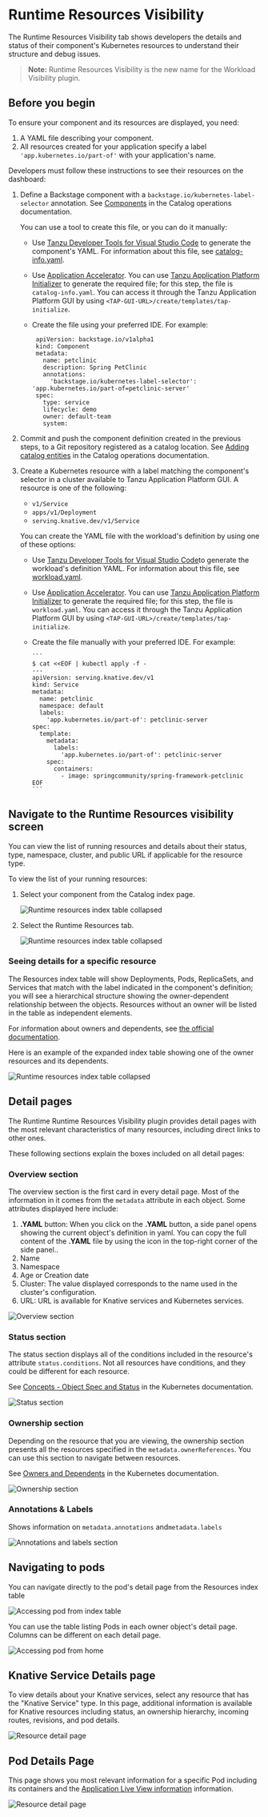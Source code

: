 # Runtime Resources Visibility

The Runtime Resources Visibility tab shows developers the details and status of their component's Kubernetes resources to understand their structure and debug issues.

>**Note:** Runtime Resources Visibility is the new name for the Workload Visibility plugin.

## Before you begin

To ensure your component and its resources are displayed, you need:

1. A YAML file describing your component.
2. All resources created for your application specify a label `'app.kubernetes.io/part-of'` with your application's name.

Developers must follow these instructions to see their resources on the dashboard:

1. Define a Backstage component with a `backstage.io/kubernetes-label-selector` annotation. See
   [Components](../catalog/catalog-operations.md#components) in the Catalog operations documentation.

   You can use a tool to create this file, or you can do it manually:

   - Use [Tanzu Developer Tools for Visual Studio Code](../../vscode-extension/about.md) to generate the component's YAML. For information about this file, see [catalog-info.yaml](../../vscode-extension/usage-getting-started.md#catalog-infoyaml).
   - Use [Application Accelerator](application-accelerator.md). You can use [Tanzu Application Platform Initializer](https://github.com/sample-accelerators/tap-initialize/blob/main/README.md) to generate the required file; for this step, the file is `catalog-info.yaml`. You can access it through the Tanzu Application Platform GUI by using `<TAP-GUI-URL>/create/templates/tap-initialize`.
   - Create the file using your preferred IDE. For example:

       ```
        apiVersion: backstage.io/v1alpha1
        kind: Component
        metadata:
          name: petclinic
          description: Spring PetClinic
          annotations:
            'backstage.io/kubernetes-label-selector': 'app.kubernetes.io/part-of=petclinic-server'
        spec:
          type: service
          lifecycle: demo
          owner: default-team
          system:
        ```

2. Commit and push the component definition created in the previous steps, to a Git repository registered as a catalog location. See [Adding
   catalog entities](../catalog/catalog-operations.md#adding-catalog-entities) in the Catalog operations documentation.
3. Create a Kubernetes resource with a label matching the component's selector in a cluster available to Tanzu Application Platform GUI. A resource is one of the following:

   - `v1/Service`
   - `apps/v1/Deployment`
   - `serving.knative.dev/v1/Service`

   You can create the YAML file with the workload's definition by using one of these options:

   - Use [Tanzu Developer Tools for Visual Studio Code](../../vscode-extension/about.md)to generate the workload's definition YAML. For information about this file, see [workload.yaml](../../vscode-extension/usage-getting-started.md#a-idsnippets-workloada-workloadyaml).
   - Use [Application Accelerator](application-accelerator.md). You can use [Tanzu Application Platform Initializer](https://github.com/sample-accelerators/tap-initialize/blob/main/README.md) to generate the required file; for this step, the file is `workload.yaml`. You can access it through the Tanzu Application Platform GUI by using `<TAP-GUI-URL>/create/templates/tap-initialize`.
   - Create the file manually with your preferred IDE. For example:

         ```
         $ cat <<EOF | kubectl apply -f -
         ---
         apiVersion: serving.knative.dev/v1
         kind: Service
         metadata:
           name: petclinic
           namespace: default
           labels:
             'app.kubernetes.io/part-of': petclinic-server
         spec:
           template:
             metadata:
               labels:
                 'app.kubernetes.io/part-of': petclinic-server
             spec:
               containers:
                 - image: springcommunity/spring-framework-petclinic
         EOF
         ```

## <a id="navigate-runtime-resources-visibility"></a>Navigate to the Runtime Resources visibility screen

You can view the list of running resources and details about their status, type, namespace, cluster, and public URL if
applicable for the resource type.

To view the list of your running resources:

1. Select your component from the Catalog index page.

   ![Runtime resources index table collapsed](images/runtime-resources-components.png)

2. Select the Runtime Resources tab.

   ![Runtime resources index table collapsed](images/runtime-resources-index.png)

### Seeing details for a specific resource

The Resources index table will show Deployments, Pods, ReplicaSets, and Services that match with the label indicated in the component's definition; you will see a hierarchical structure showing the owner-dependent relationship between the objects. Resources without an owner will be listed in the table as independent elements.

For information about owners and dependents, see [the official documentation](https://kubernetes.io/docs/concepts/overview/working-with-objects/owners-dependents/).

Here is an example of the expanded index table showing one of the owner resources and its dependents.

![Runtime resources index table collapsed](images/runtime-resources-expanded.png)

## Detail pages

The Runtime Runtime Resources Visibility plugin provides detail pages with the most relevant characteristics of many resources, including direct links to other ones.

These following sections explain the boxes included on all detail pages:

### Overview section

The overview section is the first card in every detail page. Most of the information in it comes from the `metadata` attribute in each object.
Some attributes displayed here include:

  1. **.YAML** button: When you click on the **.YAML** button, a side panel opens showing the current object's definition in yaml. You can copy the full content of the **.YAML** file by using the icon in the top-right corner of the side panel..
  2. Name
  3. Namespace
  4. Age or Creation date
  5. Cluster: The value displayed corresponds to the name used in the cluster's configuration.
  6. URL: URL is available for Knative services and Kubernetes services.

![Overview section](images/runtime-resources-overview.png)

### Status section

The status section displays all of the conditions included in the resource's attribute `status.conditions`. Not all resources have conditions, and they could be different for each resource.

See [Concepts - Object Spec and Status](https://kubernetes.io/docs/concepts/_print/#object-spec-and-status) in the Kubernetes documentation.

![Status section](images/runtime-resources-status.png)

### Ownership section

Depending on the resource that you are viewing, the ownership section presents all the resources specified in the `metadata.ownerReferences`. You can use this section to navigate between resources.

See [Owners and Dependents](https://kubernetes.io/docs/concepts/overview/working-with-objects/owners-dependents/) in the Kubernetes documentation.

![Ownership section](images/runtime-resources-ownership.png)

### Annotations & Labels

Shows information on `metadata.annotations` and`metadata.labels`

![Annotations and labels section](images/runtime-resources-annotations.png)

## Navigating to pods

You can navigate directly to the pod's detail page from the Resources index table

![Accessing pod from index table](images/runtime-resources-index-pod.png)

You can use the table listing Pods in each owner object's detail page. Columns can be different on each detail page.

![Accessing pod from home](images/runtime-resources-pods.png)

## Knative Service Details page

To view details about your Knative services, select any resource that has the "Knative Service" type.
In this page, additional information is available for Knative resources including status, an ownership hierarchy,
incoming routes, revisions, and pod details.

![Resource detail page](images/runtime-resources-details.png)

## Pod Details Page

This page shows you most relevant information for a specific Pod including its containers and the [Application Live View information](./app-live-view.md) information.

![Resource detail page](images/runtime-resources-pod-details.png)
